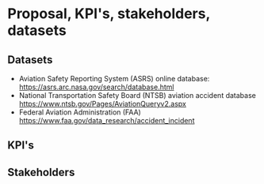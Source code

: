 # Proposal, KPI's, stakeholders, datasets

## Datasets

- Aviation Safety Reporting System (ASRS) online database: https://asrs.arc.nasa.gov/search/database.html
- National Transportation Safety Board (NTSB) aviation accident database https://www.ntsb.gov/Pages/AviationQueryv2.aspx
- Federal Aviation Administration (FAA) https://www.faa.gov/data_research/accident_incident

## KPI's

## Stakeholders

